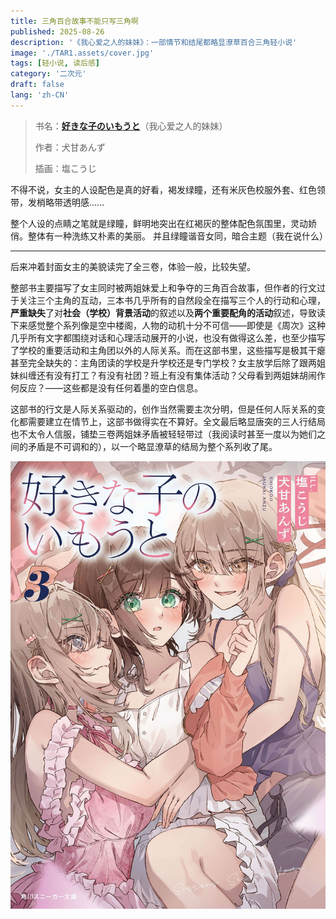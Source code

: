 ```yaml
---
title: 三角百合故事不能只写三角啊
published: 2025-08-26
description: '《我心爱之人的妹妹》：一部情节和结尾都略显潦草百合三角轻小说'
image: './TAR1.assets/cover.jpg'
tags: [轻小说, 读后感]
category: '二次元'
draft: false 
lang: 'zh-CN'
---
```


> 书名：[**好きな子のいもうと**](https://bgm.tv/subject/532476)（我心爱之人的妹妹）
>
> 作者：犬甘あんず
>
> 插画：塩こうじ

不得不说，女主的人设配色是真的好看，褐发绿瞳，还有米灰色校服外套、红色领带，发梢略带透明感……

整个人设的点睛之笔就是<span class="text-green-500 font-bold">绿瞳</span>，鲜明地突出在红褐灰的整体配色氛围里，灵动娇俏。整体有一种洗练又朴素的美丽。 并且绿瞳谐音女同，暗合主题（我在说什么）

---


后来冲着封面女主的美貌读完了全三卷，体验一般，比较失望。

整部书主要描写了女主同时被两姐妹爱上和争夺的三角百合故事，但作者的行文过于关注三个主角的互动，三本书几乎所有的自然段全在描写三个人的行动和心理，**严重缺失**了对**社会（学校）背景活动**的叙述以及**两个重要配角的活动**叙述，导致读下来感觉整个系列像是空中楼阁，人物的动机十分不可信——即使是《周次》这种几乎所有文字都围绕对话和心理活动展开的小说，也没有做得这么差，也至少描写了学校的重要活动和主角团以外的人际关系。而在这部书里，这些描写是极其干瘪甚至完全缺失的：主角团读的学校是升学校还是专门学校？女主放学后除了跟两姐妹纠缠还有没有打工？有没有社团？班上有没有集体活动？父母看到两姐妹胡闹作何反应？——这些都是没有任何着墨的空白信息。

这部书的行文是人际关系驱动的，创作当然需要主次分明，但是任何人际关系的变化都需要建立在情节上，这部书做得实在不算好。全文最后略显唐突的三人行结局也不太令人信服，铺垫三卷两姐妹矛盾被轻轻带过（我阅读时甚至一度以为她们之间的矛盾是不可调和的），以一个略显潦草的结局为整个系列收了尾。

![cover3](./TAR1.assets/cover3.jpg)
